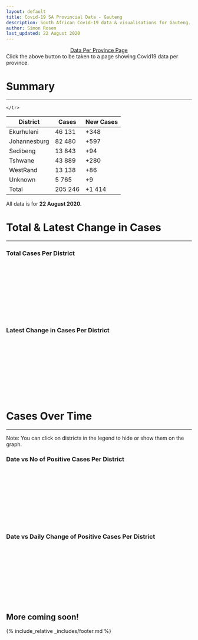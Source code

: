 ```yaml
---
layout: default
title: Covid-19 SA Provincial Data - Gauteng
description: South African Covid-19 data & visualisations for Gauteng. <br>Contains data for confirmed cases, tests, recoveries, deaths & active cases.
author: Simon Rosen
last_updated: 22 August 2020
---
```

<center><a href="/provinces" class="btn alt_btn_col">Data Per Province Page</a></center> 
Click the above button to be taken to a page showing Covid19 data per province. 

# Summary
___

<table>
<thead>
	<tr class="header">
		<th>District</th>
		<th>Cases</th>
		<th>New Cases</th>

	</tr>
</thead>
<tbody>
	<tr>
		<td class="index" markdown="span">Ekurhuleni</td>
		<td  markdown="span">46 131</td>
		<td  markdown="span">+348</td>
	</tr>
	<tr>
		<td class="index" markdown="span">Johannesburg</td>
		<td  markdown="span">82 480</td>
		<td  markdown="span">+597</td>
	</tr>
	<tr>
		<td class="index" markdown="span">Sedibeng</td>
		<td  markdown="span">13 843</td>
		<td  markdown="span">+94</td>
	</tr>
	<tr>
		<td class="index" markdown="span">Tshwane</td>
		<td  markdown="span">43 889</td>
		<td  markdown="span">+280</td>
	</tr>
	<tr>
		<td class="index" markdown="span">WestRand</td>
		<td  markdown="span">13 138</td>
		<td  markdown="span">+86</td>
	</tr>
	<tr>
		<td class="index" markdown="span">Unknown</td>
		<td  markdown="span">5 765</td>
		<td  markdown="span">+9</td>
	</tr>
	<tr>
		<td class="index total" markdown="span">Total</td>
		<td class="total" markdown="span">205 246</td>
		<td class="total" markdown="span">+1 414</td>
	</tr>
</tbody>
</table>

All data is for **22 August 2020**.

# Total & Latest Change in Cases

___

### Total Cases Per District
<div class="iframeDiv" align="center">
    <iframe class="lazy pieChart" data-src="tot_cases_per_district_gp.html" scrolling="no" frameborder="0"></iframe>
</div>

### Latest Change in Cases Per District
<div class="iframeDiv" align="center">
    <iframe class="lazy pieChart" data-src="latest_change_cases_per_district_gp.html" scrolling="no" frameborder="0"></iframe>
</div>

# Cases Over Time

___
Note: You can click on districts in the legend to hide or show them on the graph.
### Date vs No of Positive Cases Per District
<div class="iframeDiv" align="center">
    <iframe class="lazy" data-src="date_vs_cases_per_district_gp.html" scrolling="no" frameborder="0"></iframe>
</div>

### Date vs Daily Change of Positive Cases Per District
<div class="iframeDiv" align="center">
    <iframe class="lazy" data-src="date_vs_daily_cases_per_district_gp.html" scrolling="no" frameborder="0"></iframe>
</div>

## More coming soon!

{% include_relative _includes/footer.md %}